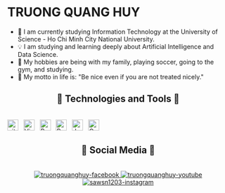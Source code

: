 # TRUONG QUANG HUY

- 🚀 I am currently studying Information Technology at the University of Science - Ho Chi Minh City National University.
- 💡 I am studying and learning deeply about Artificial Intelligence and Data Science.
- 💝 My hobbies are being with my family, playing soccer, going to the gym, and studying.
- 💞 My motto in life is: "Be nice even if you are not treated nicely."

<h2 align="center">🥇 Technologies and Tools 🥇</h2>
<br>
<span><img src="https://img.shields.io/badge/git-282C34?logo=git&logoColor=F05032" alt="git logo" title="git" height="25" /></span>
&nbsp;
<span><img src="https://img.shields.io/badge/VS%20Code-282C34?logo=visual-studio-code&logoColor=007ACC" alt="Visual Studio Code logo" title="Visual Studio Code" height="25" /></span>
&nbsp;
<span><img src="https://img.shields.io/badge/Python-282C34?logo=python&logoColor=3776AB" alt="Python logo" title="Python" height="25" /></span>
&nbsp;
<span><img src="https://img.shields.io/badge/PyTorch-282C34?logo=pytorch&logoColor=EE4C2C" alt="Pytorch logo" title="Pytorch" height="25" /></span>
&nbsp;
<span><img src="https://img.shields.io/badge/Jupyter-282C34?logo=jupyter&logoColor=F37626" alt="Jupyter logo" title="Jupyter" height="25" /></span>
&nbsp;
<span><img src="https://img.shields.io/badge/OpenCV-282C34?logo=opencv&logoColor=5C3EE8" alt="OpenCV logo" title="OpenCV" height="25" /></span>
&nbsp;
<br>

<h2 align="center">🔆 Social Media 🔆</h2>
<br>
<div align="center">
  <a href="https://www.facebook.com/profile.php?id=61561635601216" target="blank">
    <img src="https://img.icons8.com/bubbles/100/000000/facebook-new.png" alt="truongquanghuy-facebook" />
  </a>
  <a href="https://www.youtube.com/@truongquanghuy7711" target="blank">
    <img src="https://img.icons8.com/bubbles/100/000000/youtube-squared.png" alt="truongquanghuy-youtube" />
  </a>
  <a href="https://www.instagram.com/sawsn1203/" target="blank">
    <img src="https://img.icons8.com/bubbles/100/000000/instagram.png" alt="sawsn1203-instagram" />
  </a>



</div>
